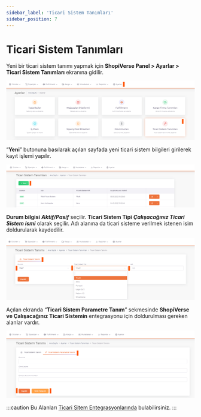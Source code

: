 ```yaml
---
sidebar_label: 'Ticari Sistem Tanımları'
sidebar_position: 7
---
```


# Ticari Sistem Tanımları

Yeni bir ticari sistem tanımı yapmak için **ShopiVerse Panel > Ayarlar > Ticari Sistem Tanımları** ekranına gidilir. 

![CommercialSystem](../settings/img/CommercialSystem.png) 

“**Yeni**” butonuna basılarak açılan sayfada yeni ticari sistem bilgileri girilerek kayıt işlemi yapılır.

![CommercialSystemAdd](../settings/img/CommercialSystemAdd.png) 

**Durum bilgisi** ***Aktif/Pasif***  seçilir. **Ticari Sistem Tipi** ***Çalışacağınız Ticari Sistem ismi*** olarak seçilir. Adı alanına da ticari sisteme verilmek istenen isim doldurularak kaydedilir. 

![CommercialSystemAddSave](../settings/img/CommercialSystemAddSave.png)

Açılan ekranda “**Ticari Sistem Parametre Tanım**” sekmesinde **ShopiVerse ve Çalışacağınız Ticari Sistemin** entegrasyonu için doldurulması gereken alanlar vardır. 

![CommercialSystemAddSaveSave](../settings/img/CommercialSystemAddSaveSave.png)

:::caution
Bu Alanları [Ticari Sitem Entegrasyonlarında](/docs/category/ticari-sistem-entegrasyonu) bulabilirsiniz.
:::
